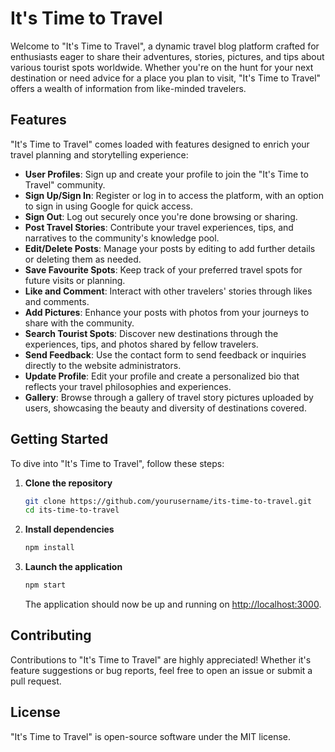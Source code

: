 # It's Time to Travel

Welcome to "It's Time to Travel", a dynamic travel blog platform crafted for enthusiasts eager to share their adventures, stories, pictures, and tips about various tourist spots worldwide. Whether you're on the hunt for your next destination or need advice for a place you plan to visit, "It's Time to Travel" offers a wealth of information from like-minded travelers.

## Features

"It's Time to Travel" comes loaded with features designed to enrich your travel planning and storytelling experience:

- **User Profiles**: Sign up and create your profile to join the "It's Time to Travel" community.
- **Sign Up/Sign In**: Register or log in to access the platform, with an option to sign in using Google for quick access.
- **Sign Out**: Log out securely once you're done browsing or sharing.
- **Post Travel Stories**: Contribute your travel experiences, tips, and narratives to the community's knowledge pool.
- **Edit/Delete Posts**: Manage your posts by editing to add further details or deleting them as needed.
- **Save Favourite Spots**: Keep track of your preferred travel spots for future visits or planning.
- **Like and Comment**: Interact with other travelers' stories through likes and comments.
- **Add Pictures**: Enhance your posts with photos from your journeys to share with the community.
- **Search Tourist Spots**: Discover new destinations through the experiences, tips, and photos shared by fellow travelers.
- **Send Feedback**: Use the contact form to send feedback or inquiries directly to the website administrators.
- **Update Profile**: Edit your profile and create a personalized bio that reflects your travel philosophies and experiences.
- **Gallery**: Browse through a gallery of travel story pictures uploaded by users, showcasing the beauty and diversity of destinations covered.

## Getting Started

To dive into "It's Time to Travel", follow these steps:

1. **Clone the repository**

    ```sh
    git clone https://github.com/yourusername/its-time-to-travel.git
    cd its-time-to-travel
    ```

2. **Install dependencies**

    ```sh
    npm install
    ```

3. **Launch the application**

    ```sh
    npm start
    ```

    The application should now be up and running on [http://localhost:3000](http://localhost:3000).

## Contributing

Contributions to "It's Time to Travel" are highly appreciated! Whether it's feature suggestions or bug reports, feel free to open an issue or submit a pull request.

## License

"It's Time to Travel" is open-source software under the MIT license.
